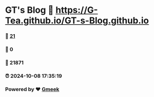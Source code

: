 # GT's Blog :link: https://G-Tea.github.io/GT-s-Blog.github.io 
### :page_facing_up: [21](https://G-Tea.github.io/GT-s-Blog.github.io/tag.html) 
### :speech_balloon: 0 
### :hibiscus: 21871 
### :alarm_clock: 2024-10-08 17:35:19 
### Powered by :heart: [Gmeek](https://github.com/Meekdai/Gmeek)
